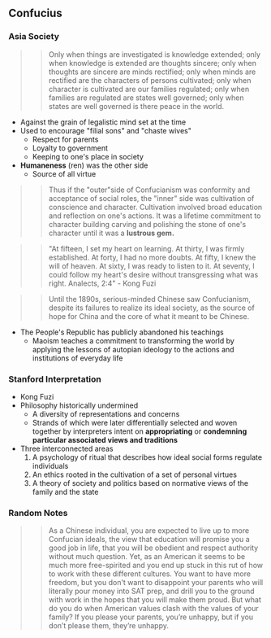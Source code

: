 ## Confucius

### Asia Society

>>Only when things are investigated is knowledge extended; only when knowledge is extended are thoughts sincere; only when thoughts are sincere are minds rectified; only when minds are rectified are the characters of persons cultivated; only when character is cultivated are our families regulated; only when families are regulated are states well governed; only when states are well governed is there peace in the world.

- Against the grain of legalistic mind set at the time
- Used to encourage "filial sons" and "chaste wives"
	- Respect for parents
	- Loyalty to government
	- Keeping to one's place in society
- **Humaneness** (ren) was the other side 
	- Source of all virtue

>> Thus if the "outer"side of Confucianism was conformity and acceptance of social roles, the "inner" side was cultivation of conscience and character. Cultivation involved broad education and reflection on one's actions. It was a lifetime commitment to character building carving and polishing the stone of one's character until it was a **lustrous gem.**

>>"At fifteen, I set my heart on learning. At thirty, I was firmly established. At forty, I had no more doubts. At fifty, I knew the will of heaven. At sixty, I was ready to listen to it. At seventy, I could follow my heart's desire without transgressing what was right. Analects, 2:4" - Kong Fuzi

>>Until the 1890s, serious-minded Chinese saw Confucianism, despite its failures to realize its ideal society, as the source of hope for China and the core of what it meant to be Chinese.

- The People's Republic has publicly abandoned his teachings
	- Maoism teaches a commitment to transforming the world by applying the lessons of autopian ideology to the actions and institutions of everyday life


### Stanford Interpretation

- Kong Fuzi
- Philosophy historically undermined
	- A diversity of representations and concerns
	- Strands of which were later differentially selected and woven together by interpreters intent on **appropriating** or **condemning** **particular associated views and traditions**
- Three interconnected areas
	1. A psychology of ritual that describes how ideal social forms regulate individuals
	2. An ethics rooted in the cultivation of a set of personal virtues
	3. A theory of society and politics based on normative views of the family and the state

### Random Notes

>>As a Chinese individual, you are expected to live up to more Confucian ideals, the view that education will promise you a good job in life, that you will be obedient and respect authority without much question. Yet, as an American it seems to be much more free-spirited and you end up stuck in this rut of how to work with these different cultures. You want to have more freedom, but you don't want to disappoint your parents who will literally pour money into SAT prep, and drill you to the ground with work in the hopes that you will make them proud. But what do you do when American values clash with the values of your family? If you please your parents, you’re unhappy, but if you don’t please them, they’re unhappy.


